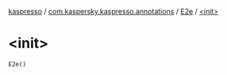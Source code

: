 [kaspresso](../../index.md) / [com.kaspersky.kaspresso.annotations](../index.md) / [E2e](index.md) / [&lt;init&gt;](./-init-.md)

# &lt;init&gt;

`E2e()`